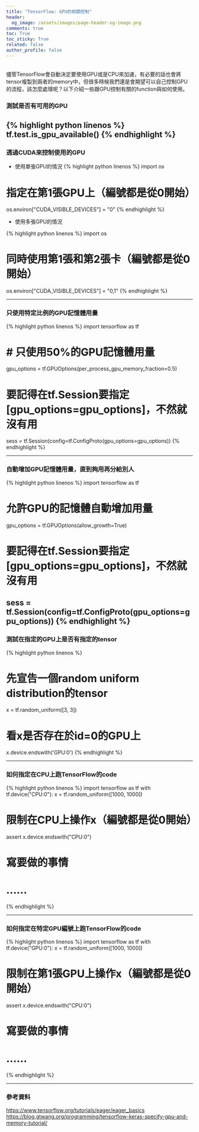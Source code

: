 ```yaml
---
title: "TensorFlow: GPU的相關控制"
header:
  og_image: /assets/images/page-header-og-image.png
comments: true
toc: True
toc_sticky: True
related: false
author_profile: false
---
```

<br />
儘管TensorFlow會自動決定要使用GPU或是CPU來加速，有必要的話也會將tensor複製到兩者的memory中，但很多時候我們還是會期望可以自己控制GPU的流程，該怎麼處理呢？以下介紹一些跟GPU控制有關的function與如何使用。

### 測試是否有可用的GPU
{% highlight python linenos %}
tf.test.is_gpu_available()
{% endhighlight %}
---

### 透過CUDA來控制使用的GPU

- 使用單張GPU的情況
{% highlight python linenos %}
import os
# 指定在第1張GPU上（編號都是從0開始）
os.environ["CUDA_VISIBLE_DEVICES"] = "0"
{% endhighlight %}

- 使用多張GPU的情況

{% highlight python linenos %}
import os
# 同時使用第1張和第2張卡（編號都是從0開始）
os.environ["CUDA_VISIBLE_DEVICES"] = "0,1"
{% endhighlight %}

---

### 只使用特定比例的GPU記憶體用量
{% highlight python linenos %}
import tensorflow as tf

# # 只使用50%的GPU記憶體用量
gpu_options = tf.GPUOptions(per_process_gpu_memory_fraction=0.5)

# 要記得在tf.Session要指定[gpu_options=gpu_options]，不然就沒有用
sess = tf.Session(config=tf.ConfigProto(gpu_options=gpu_options))
{% endhighlight %}

---

### 自動增加GPU記憶體用量，直到夠用再分給別人
{% highlight python linenos %}
import tensorflow as tf

# 允許GPU的記憶體自動增加用量
gpu_options = tf.GPUOptions(allow_growth=True)

# 要記得在tf.Session要指定[gpu_options=gpu_options]，不然就沒有用
sess = tf.Session(config=tf.ConfigProto(gpu_options=gpu_options))
{% endhighlight %}
---

### 測試在指定的GPU上是否有指定的tensor
{% highlight python linenos %}
# 先宣告一個random uniform distribution的tensor
x = tf.random_uniform([3, 3])

# 看x是否存在於id=0的GPU上
x.device.endswith('GPU:0')
{% endhighlight %}

---

### 如何指定在CPU上跑TensorFlow的code
{% highlight python linenos %}
import tensorflow as tf
with tf.device("CPU:0"):
  x = tf.random_uniform([1000, 1000])
  
  # 限制在CPU上操作x（編號都是從0開始）
  assert x.device.endswith("CPU:0")
  
  # 寫要做的事情
  # ......
{% endhighlight %}

---

### 如何指定在特定GPU編號上跑TensorFlow的code
{% highlight python linenos %}
import tensorflow as tf
with tf.device("GPU:0"):
  x = tf.random_uniform([1000, 1000])
  
  # 限制在第1張GPU上操作x（編號都是從0開始）
  assert x.device.endswith("CPU:0")
  
  # 寫要做的事情
  # ......
{% endhighlight %}

---

### 參考資料
https://www.tensorflow.org/tutorials/eager/eager_basics
https://blog.gtwang.org/programming/tensorflow-keras-specify-gpu-and-memory-tutorial/